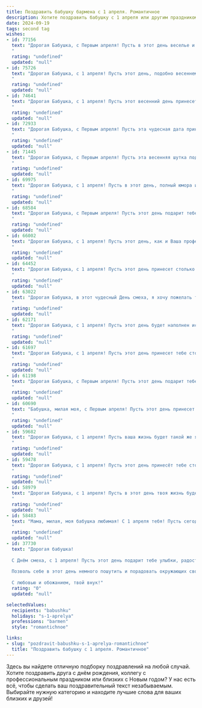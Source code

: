 ```yaml
---
title: Поздравить бабушку бармена с 1 апреля. Романтичное
description: Хотите поздравить бабушку с 1 апреля или другим праздником? Наш ИИ создаст незабываемое поздравление, а вы обязательно выделитесь среди других.  
date: 2024-09-19
tags: second tag
wishes:
- id: 77156
  text: "Дорогая Бабушка, с Первым апреля! Пусть в этот день веселье и радость захлестнут вас, как коктейль, приготовленный заботливыми руками лучшего бармена в мире! 🍸🥂💐
  "
  rating: "undefined"
  updated: "null"
- id: 75726
  text: "Дорогая Бабушка, с 1 апреля! Пусть этот день, подобно весеннему аромату, наполнит твою жизнь радостью, улыбками и приятными встречами.  Желаю тебе  столько же лет, сколько звезд на небе, и чтобы каждый день был наполнен любовью, как бокал, приготовленный твоим любимым барменом. 🥂
  "
  rating: "undefined"
  updated: "null"
- id: 74641
  text: "Дорогая Бабушка, с 1 апреля! Пусть этот весенний день принесет вам столько же радости и позитива, сколько вы приносите в жизни других своим мастерством и очарованием.  Пусть ваши коктейли всегда получаются идеальными, а гости - довольными.  Будьте счастливы, любимы и по-прежнему неотразимы, как бокал игристого вина!
  "
  rating: "undefined"
  updated: "null"
- id: 72933
  text: "Дорогая Бабушка, с Первым апреля! Пусть эта чудесная дата принесет тебе столько же радости, сколько твоя барменская душа вносит в жизнь каждого гостя. 🥂  Желаю тебе весеннего настроения, искрящихся улыбок и только самых приятных гостей! 💖
  "
  rating: "undefined"
  updated: "null"
- id: 71445
  text: "Дорогая Бабушка, с Первым апреля! Пусть эта весенняя шутка подарит тебе море улыбок, а каждый день будет наполнен радостью и теплом, как ароматный коктейль, приготовленный твоими заботливыми руками.
  "
  rating: "undefined"
  updated: "null"
- id: 69975
  text: "Дорогая Бабушка, с 1 апреля! Пусть в этот день, полный юмора и радости, твоя жизнь будет такой же яркой и искрящейся, как коктейль, созданный твоим талантливым барменским искусством. Желаю тебе  много улыбок, любви и  крепкого здоровья!
  "
  rating: "undefined"
  updated: "null"
- id: 68584
  text: "Дорогая Бабушка, с Первым апреля! Пусть этот день подарит тебе море улыбок, яркие впечатления и, конечно же, вкусный коктейль, приготовленный твоими заботливыми руками. Ты - настоящая королева барной стойки, и твоя улыбка всегда согревает душу!
  "
  rating: "undefined"
  updated: "null"
- id: 66002
  text: "Дорогая Бабушка, с 1 апреля! Пусть этот день, как и Ваша профессия бармена, будет наполнен ароматом  веселья,  пьянящей атмосферой  и  искренними  улыбками.  Желаю  Вам  неизменной  любви  к  жизни,  к  людям,  к  Вашей работе,  а  также  здоровья,  счастья  и  процветания!
  "
  rating: "undefined"
  updated: "null"
- id: 64452
  text: "Дорогая Бабушка, с 1 апреля! Пусть этот день принесет столько же радости и смеха, сколько ты сама приносишь в жизнь своим неповторимым шармом и барменским искусством. Желаю тебе море улыбок, искрящихся коктейлей и невероятных историй, которые ты непременно будешь рассказывать нам за бокалом хорошего вина!
  "
  rating: "undefined"
  updated: "null"
- id: 63022
  text: "Дорогая Бабушка, в этот чудесный День смеха, я хочу пожелать тебе океан радости, бездонную бочку смеха и чтобы жизнь твоя всегда была полна ярких красок! Пусть все твои мечты сбываются, а каждый день будет наполнен солнцем и улыбками! С праздником, моя дорогая!
  "
  rating: "undefined"
  updated: "null"
- id: 62171
  text: "Дорогая Бабушка, с 1 апреля! Пусть этот день будет наполнен искрящимся смехом, как бокал шампанского, приготовленного твоими заботливыми руками. Ты, словно самый искусный бармен, умеешь смешивать радость и любовь, создавая неповторимый коктейль счастья для всех нас. Желаю тебе бесконечного потока ярких моментов, которые сделают твою жизнь еще более насыщенной и прекрасной.
  "
  rating: "undefined"
  updated: "null"
- id: 61697
  text: "Дорогая Бабушка, с 1 апреля! Пусть этот день принесет тебе столько же ярких и незабываемых моментов, сколько ты приносишь в жизнь всех, кто тебя окружает. Твоя душа, как бокал с самым изысканным напитком, полна любви, тепла и заботы. Пусть эта \"весна\" будет щедрой на улыбки, радость и новые чудеса.
  "
  rating: "undefined"
  updated: "null"
- id: 61198
  text: "Дорогая Бабушка, с Первым апреля! Пусть этот день подарит тебе столько же радости и искрометного юмора, сколько ты даришь своим гостям за стойкой бара. Ты – настоящая волшебница, которая превращает обычный вечер в незабываемый праздник. Желаю тебе  ярких эмоций,  искрящихся улыбок и  много  вдохновения для новых барменских шедевров!
  "
  rating: "undefined"
  updated: "null"
- id: 60690
  text: "Бабушка, милая моя, с Первым апреля! Пусть этот день принесет тебе море улыбок, как пена от коктейля, который ты так мастерски готовишь. Твоя работа - настоящее искусство, ты умеешь создавать праздничное настроение для всех. Желаю тебе, чтобы твоя добрая душа всегда сияла, как искры в твоих глазах, а сердце билось в ритме музыки, которая заполняет твой бар. Счастья тебе, моя любимая!
  "
  rating: "undefined"
  updated: "null"
- id: 59682
  text: "Дорогая Бабушка, с 1 апреля! Пусть ваша жизнь будет такой же яркой, как коктейль, который вы умеете смешивать, и такой же сладкой, как любовь, которую вы дарите.
  "
  rating: "undefined"
  updated: "null"
- id: 59478
  text: "Дорогая Бабушка, с 1 апреля! Пусть этот день принесёт тебе столько же радости, сколько коктейлей ты смешиваешь за стойкой. Ты — настоящая королева бара, твой талант и мастерство просто невероятны! Желаю тебе океан любви, крепкого здоровья и чтобы каждый день был наполнен яркими красками и душевным теплом!
  "
  rating: "undefined"
  updated: "null"
- id: 58979
  text: "Дорогая Бабушка, с 1 апреля! Пусть в этот день твоя жизнь будет такой же яркой и искрящей, как лучшие коктейли, которые ты когда-то мастерски готовила за барной стойкой. Желаю тебе крепкого здоровья, чтобы ты могла наслаждаться жизнью, и вечной молодости, чтобы твои глаза всегда сияли, как бриллианты в бокале шампанского!
  "
  rating: "undefined"
  updated: "null"
- id: 58483
  text: "Мама, милая, моя бабушка любимая! С 1 апреля тебя! Пусть сегодня в твоей жизни будет много смеха, лёгкой радости и искрящейся как коктейль от тебя, любви!  💖🍹
  "
  rating: "undefined"
  updated: "null"
- id: 37730
  text: "Дорогая бабушка!
  
  С Днём смеха, с 1 апреля! Пусть этот день подарит тебе улыбки, радость и море позитивных эмоций. Ты, как бармен, создаёшь самые насыщенные и вкусные моменты нашего общения. Твоя искренность и мудрость вливаются в каждый «коктейль» нашей жизни, даря нам счастье и вдохновение.
  
  Позволь себе в этот день немного пошутить и порадовать окружающих своим чувством юмора. Желаю здоровья, любви и веселья, чтобы каждый день был полон новых открытий и ярких впечатлений.
  
  С любовью и обожанием, твой внук!"
  rating: "0"
  updated: "null"

selectedValues:
  recipients: "babushku"
  holidays: "s-1-aprelya"
  professions: "barmen"
  style: "romantichnoe"

links:
- slug: "pozdravit-babushku-s-1-aprelya-romantichnoe"
  title: "Поздравить бабушку с 1 апреля. Романтичное"
---
```


Здесь вы найдете отличную подборку поздравлений на любой случай. 
Хотите поздравить друга с днём рождения, коллегу с профессиональным праздником или близких с Новым годом? У нас есть всё, чтобы сделать ваш поздравительный текст незабываемым. Выбирайте нужную категорию и находите лучшие слова для ваших близких и друзей!
